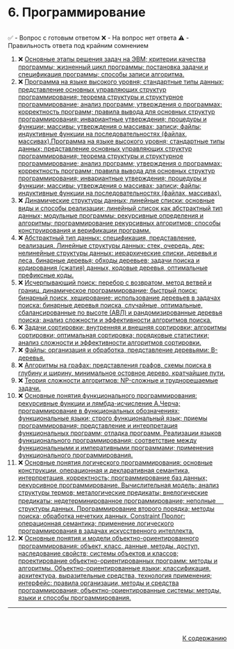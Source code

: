 #

<div id="readme-top" style="display: flex; align-items: center; justify-content: space-between;">
  <h1>6. Программирование</h1>
</div>

✅ - Вопрос с готовым ответом
❌ - На вопрос нет ответа
⚠️ - Правильность ответа под крайним сомнением

<ol>
  <li>❌ <a href="#1"> Основные этапы решения задач на ЭВМ; критерии качества программы; жизненный цикл программы; постановка задачи и спецификация программы; способы записи алгоритма. </a></li>
  <li>❌ <a href="#2"> Программа на языке высокого уровня; стандартные типы данных; представление основных управляющих структур программирования; теорема структуры и структурное программирование; анализ программ; утверждения о программах; корректность программ; правила вывода для основных структур программирования; инвариантные утверждения; процедуры и функции; массивы; утверждения о массивах; записи; файлы; индуктивные функции на последовательностях (файлах, массивах).Программа на языке высокого уровня; стандартные типы данных; представление основных управляющих структур программирования; теорема структуры и структурное программирование; анализ программ; утверждения о программах; корректность программ; правила вывода для основных структур программирования; инвариантные утверждения; процедуры и функции; массивы; утверждения о массивах; записи; файлы; индуктивные функции на последовательностях (файлах, массивах). </a></li>
  <li>❌ <a href="#3"> Динамические структуры данных; линейные списки: основные виды и способы реализации; линейный список как абстрактный тип данных; модульные программы; рекурсивные определения и алгоритмы; программирование рекурсивных алгоритмов; способы конструирования и верификации программ. </a></li>
  <li>❌ <a href="#4"> Абстрактный тип данных: спецификация, представление, реализация. Линейные структуры данных: стек, очередь, дек; нелинейные структуры данных: иерархические списки, деревья и леса, бинарные деревья; обходы деревьев; задачи поиска и кодирования (сжатия) данных, кодовые деревья, оптимальные префиксные коды. </a></li>
  <li>❌ <a href="#5"> Исчерпывающий поиск: перебор с возвратом, метод ветвей и границ, динамическое программирование; быстрый поиск: бинарный поиск, хеширование; использование деревьев в задачах поиска: бинарные деревья поиска, случайные, оптимальные, сбалансированные по высоте (АВЛ) и рандомизированные деревья поиска; анализ сложности и эффективности алгоритмов поиска. </a></li>
  <li>❌ <a href="#6"> Задачи сортировки; внутренняя и внешняя сортировки; алгоритмы сортировки; оптимальная сортировка; порядковые статистики; анализ сложности и эффективности алгоритмов сортировки. </a></li>
  <li>❌ <a href="#7"> Файлы: организация и обработка, представление деревьями: В-деревья. </a></li>
  <li>❌ <a href="#8"> Алгоритмы на графах: представления графов, схемы поиска в глубину и ширину, минимальное остовное дерево, кратчайшие пути. </a></li>
  <li>❌ <a href="#9"> Теория сложности алгоритмов: NP-сложные и труднорешаемые задачи. </a></li>
  <li>❌ <a href="#10"> Основные понятия функционального программирования: рекурсивные функции и лямбда-исчисление А.Черча; программирование в функциональных обозначениях; функциональные языки; строго функциональный язык; приемы программирования; представление и интерпретация функциональных программ; отладка программ. Реализации языков функционального программирования; соответствие между функциональными и императивными программами; применения функционального программирования. </a></li>
  <li>❌ <a href="#11"> Основные понятия логического программирования: основные конструкции, операционная и декларативная семантика, интерпретация, корректность; программирование баз данных; рекурсивное программирование. Вычислительная модель; анализ структуры термов; металогические предикаты; внелогические предикаты; недетерминированное программирование; неполные ＿ структуры данных. Программирование второго порядка; методы поиска; обработка нечетких данных. Constraint Пролог: операционная семантика; применение логического программирования в задачах искусственного интеллекта. </a></li>
  <li>❌ <a href="#12"> Основные понятия и модели объектно-ориентированного программирования: объект, класс, данные, методы, доступ, наследование свойств; системы объектов и классов; проектирование объектно-ориентированных программ: методы и алгоритмы. Объектно-ориентированные языки; классификация, архитектура, выразительные средства, технология применения; интерфейс: правила организации, методы и средства программирования; объектно-ориентированные системы: методы, языки и способы программирования. </a></li>
</ol>
<hr/>
<br />

##

<p align="right"><a href="#readme-top">К содержанию</a></p>
